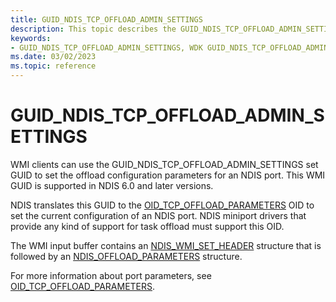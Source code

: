 ```yaml
---
title: GUID_NDIS_TCP_OFFLOAD_ADMIN_SETTINGS
description: This topic describes the GUID_NDIS_TCP_OFFLOAD_ADMIN_SETTINGS GUID for the NDIS WMI interface.
keywords:
- GUID_NDIS_TCP_OFFLOAD_ADMIN_SETTINGS, WDK GUID_NDIS_TCP_OFFLOAD_ADMIN_SETTINGS network drivers
ms.date: 03/02/2023
ms.topic: reference
---
```


# GUID_NDIS_TCP_OFFLOAD_ADMIN_SETTINGS

WMI clients can use the GUID_NDIS_TCP_OFFLOAD_ADMIN_SETTINGS set GUID to set the offload configuration parameters for an NDIS port. This WMI GUID is supported in NDIS 6.0 and later versions.

NDIS translates this GUID to the [OID_TCP_OFFLOAD_PARAMETERS](oid-tcp-offload-parameters.md) OID to set the current configuration of an NDIS port. NDIS miniport drivers that provide any kind of support for task offload must support this OID.

The WMI input buffer contains an [NDIS_WMI_SET_HEADER](/windows-hardware/drivers/ddi/ntddndis/ns-ntddndis-_ndis_wmi_set_header) structure that is followed by an [NDIS_OFFLOAD_PARAMETERS](/windows-hardware/drivers/ddi/ntddndis/ns-ntddndis-_ndis_offload_parameters) structure.

For more information about port parameters, see [OID_TCP_OFFLOAD_PARAMETERS](oid-tcp-offload-parameters.md).
